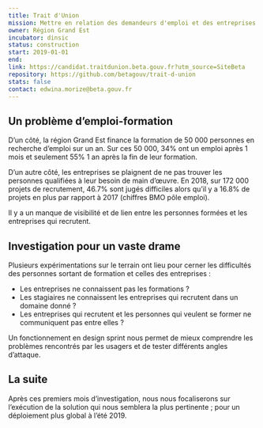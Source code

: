 ```yaml
---
title: Trait d'Union
mission: Mettre en relation des demandeurs d'emploi et des entreprises de la région Grand Est autour d'un projet de formation
owner: Région Grand Est
incubator: dinsic
status: construction
start: 2019-01-01
end:
link: https://candidat.traitdunion.beta.gouv.fr?utm_source=SiteBeta
repository: https://github.com/betagouv/trait-d-union
stats: false
contact: edwina.morize@beta.gouv.fr
---
```


## Un problème d’emploi-formation

D’un côté, la région Grand Est finance la formation de 50 000 personnes en recherche d’emploi sur un an. Sur ces 50 000, 34% ont un emploi après 1 mois et seulement 55% 1 an après la fin de leur formation.

D’un autre côté, les entreprises se plaignent de ne pas trouver les personnes qualifiées à leur besoin de main d’œuvre. En 2018, sur 172 000 projets de recrutement, 46.7% sont jugés difficiles alors qu’il y a 16.8% de projets en plus par rapport à 2017 (chiffres BMO pôle emploi).

Il y a un manque de visibilité et de lien entre les personnes formées et les entreprises qui recrutent.

## Investigation pour un vaste drame

Plusieurs expérimentations sur le terrain ont lieu pour cerner les difficultés des personnes sortant de formation et celles des entreprises :
- Les entreprises ne connaissent pas les formations ?
- Les stagiaires ne connaissent les entreprises qui recrutent dans un domaine donné ?
- Les entreprises qui recrutent et les personnes qui veulent se former ne communiquent pas entre elles ?

Un fonctionnement en design sprint nous permet de mieux comprendre les problèmes rencontrés par les usagers et de tester différents angles d’attaque.

## La suite

Après ces premiers mois d’investigation, nous nous focaliserons sur l’exécution de la solution qui nous semblera la plus pertinente ; pour un déploiement plus global à l’été 2019.


